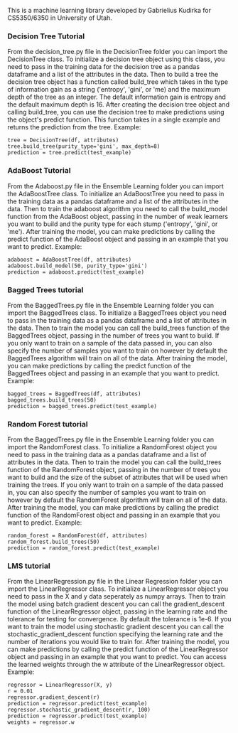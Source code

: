 This is a machine learning library developed by Gabrielius Kudirka for CS5350/6350 in University of Utah.

### Decision Tree Tutorial
From the decision_tree.py file in the DecisionTree folder you can import the DecisionTree class. To initialize a decision tree object using this class, you need to pass in the training data for the decision tree as a pandas dataframe and a list of the attributes in the data. Then to build a tree the decision tree object has a function called build_tree which takes in the type of information gain as a string ('entropy', 'gini', or 'me) and the maximum depth of the tree as an integer. The default information gain is entropy and the default maximum depth is 16. After creating the decision tree object and calling build_tree, you can use the decision tree to make predictions using the object's predict function. This function takes in a single example and returns the prediction from the tree.
Example:
```
tree = DecisionTree(df, attributes)
tree.build_tree(purity_type='gini', max_depth=8)
prediction = tree.predict(test_example)
```

### AdaBoost Tutorial
From the Adaboost.py file in the Ensemble Learning folder you can import the AdaBoostTree class. To initialize an AdaBoostTree you need to pass in the training data as a pandas dataframe and a list of the attributes in the data. Then to train the adaboost algorithm you need to call the build_model function from the AdaBoost object, passing in the number of weak learners you want to build and the purity type for each stump ('entropy', 'gini', or 'me'). After training the model, you can make predictions by calling the predict function of the AdaBoost object and passing in an example that you want to predict.
Example:
```
adaboost = AdaBoostTree(df, attributes)
adaboost.build_model(50, purity_type='gini')
prediction = adaboost.predict(test_example)
```

### Bagged Trees tutorial
From the BaggedTrees.py file in the Ensemble Learning folder you can import the BaggedTrees class. To initialize a BaggedTrees object you need to pass in the training data as a pandas dataframe and a list of attributes in the data. Then to train the model you can call the build_trees function of the BaggedTrees object, passing in the number of trees you want to build. If you only want to train on a sample of the data passed in, you can also specify the number of samples you want to train on however by default the BaggedTrees algorithm will train on all of the data. After training the model, you can make predictions by calling the predict function of the BaggedTrees object and passing in an example that you want to predict.
Example:
```
bagged_trees = BaggedTrees(df, attributes)
bagged_trees.build_trees(50)
prediction = bagged_trees.predict(test_example)
```

### Random Forest tutorial
From the BaggedTrees.py file in the Ensemble Learning folder you can import the RandomForest class. To initialize a RandomForest object you need to pass in the training data as a pandas dataframe and a list of attributes in the data. Then to train the model you can call the build_trees function of the RandomForest object, passing in the number of trees you want to build and the size of the subset of attributes that will be used when training the trees. If you only want to train on a sample of the data passed in, you can also specify the number of samples you want to train on however by default the RandomForest algorithm will train on all of the data. After training the model, you can make predictions by calling the predict function of the RandomForest object and passing in an example that you want to predict.
Example:
```
random_forest = RandomForest(df, attributes)
random_forest.build_trees(50)
prediction = random_forest.predict(test_example)
```

### LMS tutorial
From the LinearRegression.py file in the Linear Regression folder you can import the LinearRegressor class. To initialize a LinearRegressor object you need to pass in the X and y data seperately as numpy arrays. Then to train the model using batch gradient descent you can call the gradient_descent function of the LinearRegressor object, passing in the learning rate and the tolerance for testing for convergence. By default the tolerance is 1e-6. If you want to train the model using stochastic gradient descent you can call the stochastic_gradient_descent function specifying the learning rate and the number of iterations you would like to train for. After training the model, you can make predictions by calling the predict function of the LinearRegressor object and passing in an example that you want to predict. You can access the learned weights through the w attribute of the LinearRegressor object.
Example:
```
regressor = LinearRegressor(X, y)
r = 0.01
regressor.gradient_descent(r)
prediction = regressor.predict(test_example)
regressor.stochastic_gradient_descent(r, 100)
prediction = regressor.predict(test_example)
weights = regressor.w
```